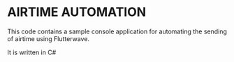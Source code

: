 # AIRTIME AUTOMATION
 
 This code contains a sample console application for automating the sending of airtime using Flutterwave.
 
 It is written in C#